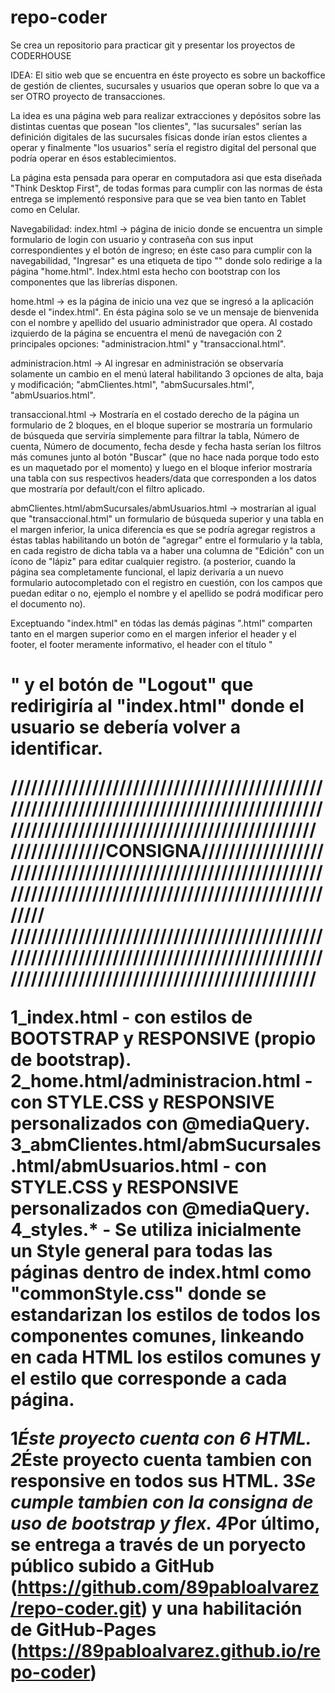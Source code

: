 # repo-coder

Se crea un repositorio para practicar git y presentar los proyectos de CODERHOUSE

IDEA:
El sitio web que se encuentra en éste proyecto es sobre un backoffice de gestión de clientes, sucursales y usuarios que operan sobre lo que va a ser OTRO proyecto de transacciones.

La idea es una página web para realizar extracciones y depósitos sobre las distintas cuentas que posean "los clientes", "las sucursales" serían las definición digitales de las sucursales físicas donde irían estos clientes a operar y finalmente "los usuarios" sería el registro digital del personal que podría operar en ésos establecimientos.

La página esta pensada para operar en computadora asi que esta diseñada "Think Desktop First", de todas formas para cumplir con las normas de ésta entrega se implementó responsive para que se vea bien tanto en Tablet como en Celular.

Navegabilidad:
index.html -> página de inicio donde se encuentra un simple formulario de login con usuario y contraseña con sus input correspondientes y el botón de ingreso; en éste caso para cumplir con la navegabilidad, "Ingresar" es una etiqueta de tipo "<a>" donde solo redirige a la página "home.html". Index.html esta hecho con bootstrap con los componentes que las librerías disponen.

home.html -> es la página de inicio una vez que se ingresó a la aplicación desde el "index.html". En ésta página solo se ve un mensaje de bienvenida con el nombre y apellido del usuario administrador que opera. Al costado izquierdo de la página se encuentra el menú de navegación con 2 principales opciones: "administracion.html" y "transaccional.html".

administracion.html -> Al ingresar en administración se observaría solamente un cambio en el menú lateral habilitando 3 opciones de alta, baja y modificación; "abmClientes.html", "abmSucursales.html", "abmUsuarios.html".

transaccional.html -> Mostraría en el costado derecho de la página un formulario de 2 bloques, en el bloque superior se mostraría un formulario de búsqueda que serviría simplemente para filtrar la tabla, Número de cuenta, Número de documento, fecha desde y fecha hasta serían los filtros más comunes junto al botón "Buscar" (que no hace nada porque todo esto es un maquetado por el momento) y luego en el bloque inferior mostraría una tabla con sus respectivos headers/data que corresponden a los datos que mostraría por default/con el filtro aplicado.

abmClientes.html/abmSucursales/abmUsuarios.html -> mostrarían al igual que "transaccional.html" un formulario de búsqueda superior y una tabla en el margen inferior, la unica diferencia es que se podría agregar registros a éstas tablas habilitando un botón de "agregar" entre el formulario y la tabla, en cada registro de dicha tabla va a haber una columna de "Edición" con un ícono de "lápiz" para editar cualquier registro. (a posterior, cuando la página sea completamente funcional, el lapiz derivaría a un nuevo formulario autocompletado con el registro en cuestión, con los campos que puedan editar o no, ejemplo el nombre y el apellido se podrá modificar pero el documento no).

Exceptuando "index.html" en tódas las demás páginas ".html" comparten tanto en el margen superior como en el margen inferior el header y el footer, el footer meramente informativo, el header con el título "<h1>" y el botón de "Logout" que redirigiría al "index.html" donde el usuario se debería volver a identificar.

/////////////////////////////////////////////////////////////////////////////////////////////////////////////////////////////////////////
//////////////CONSIGNA///////////////////////////////////////////////////////////////////////////////////////////////////////////////////
/////////////////////////////////////////////////////////////////////////////////////////////////////////////////////////////////////////

1_index.html - con estilos de BOOTSTRAP y RESPONSIVE (propio de bootstrap).
2_home.html/administracion.html - con STYLE.CSS y RESPONSIVE personalizados con @mediaQuery.
3_abmClientes.html/abmSucursales.html/abmUsuarios.html - con STYLE.CSS y RESPONSIVE personalizados con @mediaQuery.
4_styles.\* - Se utiliza inicialmente un Style general para todas las páginas dentro de index.html como "commonStyle.css" donde se estandarizan los estilos de todos los componentes comunes, linkeando en cada HTML los estilos comunes y el estilo que corresponde a cada página.

1*Éste proyecto cuenta con 6 HTML.
2*Éste proyecto cuenta tambien con responsive en todos sus HTML.
3*Se cumple tambien con la consigna de uso de bootstrap y flex.
4*Por último, se entrega a través de un poryecto público subido a GitHub (https://github.com/89pabloalvarez/repo-coder.git) y una habilitación de GitHub-Pages (https://89pabloalvarez.github.io/repo-coder)
